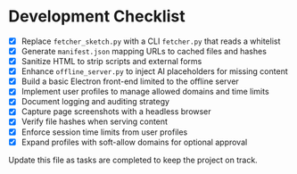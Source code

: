 # Development Checklist

- [x] Replace `fetcher_sketch.py` with a CLI `fetcher.py` that reads a whitelist
- [x] Generate `manifest.json` mapping URLs to cached files and hashes
- [x] Sanitize HTML to strip scripts and external forms
- [x] Enhance `offline_server.py` to inject AI placeholders for missing content
- [x] Build a basic Electron front-end limited to the offline server
- [x] Implement user profiles to manage allowed domains and time limits
- [x] Document logging and auditing strategy
- [x] Capture page screenshots with a headless browser
- [x] Verify file hashes when serving content
- [x] Enforce session time limits from user profiles
- [x] Expand profiles with soft-allow domains for optional approval

Update this file as tasks are completed to keep the project on track.
